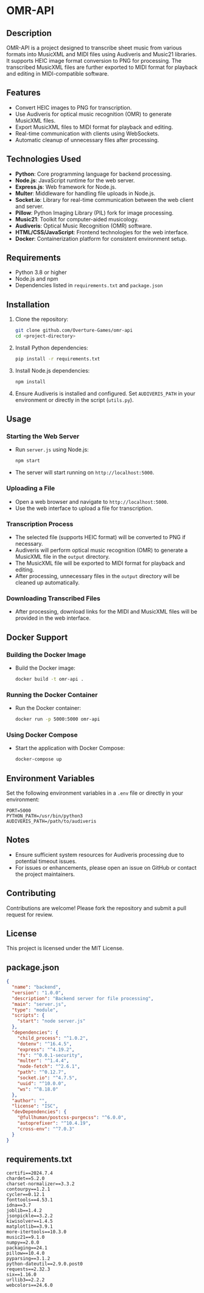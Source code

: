 # OMR-API

## Description
OMR-API is a project designed to transcribe sheet music from various formats into MusicXML and MIDI files using Audiveris and Music21 libraries. It supports HEIC image format conversion to PNG for processing. The transcribed MusicXML files are further exported to MIDI format for playback and editing in MIDI-compatible software.

## Features
- Convert HEIC images to PNG for transcription.
- Use Audiveris for optical music recognition (OMR) to generate MusicXML files.
- Export MusicXML files to MIDI format for playback and editing.
- Real-time communication with clients using WebSockets.
- Automatic cleanup of unnecessary files after processing.

## Technologies Used
- **Python**: Core programming language for backend processing.
- **Node.js**: JavaScript runtime for the web server.
- **Express.js**: Web framework for Node.js.
- **Multer**: Middleware for handling file uploads in Node.js.
- **Socket.io**: Library for real-time communication between the web client and server.
- **Pillow**: Python Imaging Library (PIL) fork for image processing.
- **Music21**: Toolkit for computer-aided musicology.
- **Audiveris**: Optical Music Recognition (OMR) software.
- **HTML/CSS/JavaScript**: Frontend technologies for the web interface.
- **Docker**: Containerization platform for consistent environment setup.

## Requirements
- Python 3.8 or higher
- Node.js and npm
- Dependencies listed in `requirements.txt` and `package.json`

## Installation
1. Clone the repository:
   ```sh
   git clone github.com/Overture-Games/omr-api
   cd <project-directory>
   ```

2. Install Python dependencies:
   ```sh
   pip install -r requirements.txt
   ```

3. Install Node.js dependencies:
   ```sh
   npm install
   ```

4. Ensure Audiveris is installed and configured. Set `AUDIVERIS_PATH` in your environment or directly in the script (`utils.py`).

## Usage
### Starting the Web Server
- Run `server.js` using Node.js:
  ```sh
  npm start
  ```
- The server will start running on `http://localhost:5000`.

### Uploading a File
- Open a web browser and navigate to `http://localhost:5000`.
- Use the web interface to upload a file for transcription.

### Transcription Process
- The selected file (supports HEIC format) will be converted to PNG if necessary.
- Audiveris will perform optical music recognition (OMR) to generate a MusicXML file in the `output` directory.
- The MusicXML file will be exported to MIDI format for playback and editing.
- After processing, unnecessary files in the `output` directory will be cleaned up automatically.

### Downloading Transcribed Files
- After processing, download links for the MIDI and MusicXML files will be provided in the web interface.

## Docker Support
### Building the Docker Image
- Build the Docker image:
  ```sh
  docker build -t omr-api .
  ```

### Running the Docker Container
- Run the Docker container:
  ```sh
  docker run -p 5000:5000 omr-api
  ```

### Using Docker Compose
- Start the application with Docker Compose:
  ```sh
  docker-compose up
  ```

## Environment Variables
Set the following environment variables in a `.env` file or directly in your environment:
```
PORT=5000
PYTHON_PATH=/usr/bin/python3
AUDIVERIS_PATH=/path/to/audiveris
```

## Notes
- Ensure sufficient system resources for Audiveris processing due to potential timeout issues.
- For issues or enhancements, please open an issue on GitHub or contact the project maintainers.

## Contributing
Contributions are welcome! Please fork the repository and submit a pull request for review.

## License
This project is licensed under the MIT License.

## package.json
```json
{
  "name": "backend",
  "version": "1.0.0",
  "description": "Backend server for file processing",
  "main": "server.js",
  "type": "module",
  "scripts": {
    "start": "node server.js"
  },
  "dependencies": {
    "child_process": "^1.0.2",
    "dotenv": "^16.4.5",
    "express": "^4.19.2",
    "fs": "^0.0.1-security",
    "multer": "^1.4.4",
    "node-fetch": "^2.6.1",
    "path": "^0.12.7",
    "socket.io": "^4.7.5",
    "uuid": "^10.0.0",
    "ws": "^8.18.0"
  },
  "author": "",
  "license": "ISC",
  "devDependencies": {
    "@fullhuman/postcss-purgecss": "^6.0.0",
    "autoprefixer": "^10.4.19",
    "cross-env": "^7.0.3"
  }
}
```

## requirements.txt
```
certifi==2024.7.4
chardet==5.2.0
charset-normalizer==3.3.2
contourpy==1.2.1
cycler==0.12.1
fonttools==4.53.1
idna==3.7
joblib==1.4.2
jsonpickle==3.2.2
kiwisolver==1.4.5
matplotlib==3.9.1
more-itertools==10.3.0
music21==9.1.0
numpy==2.0.0
packaging==24.1
pillow==10.4.0
pyparsing==3.1.2
python-dateutil==2.9.0.post0
requests==2.32.3
six==1.16.0
urllib3==2.2.2
webcolors==24.6.0
```
